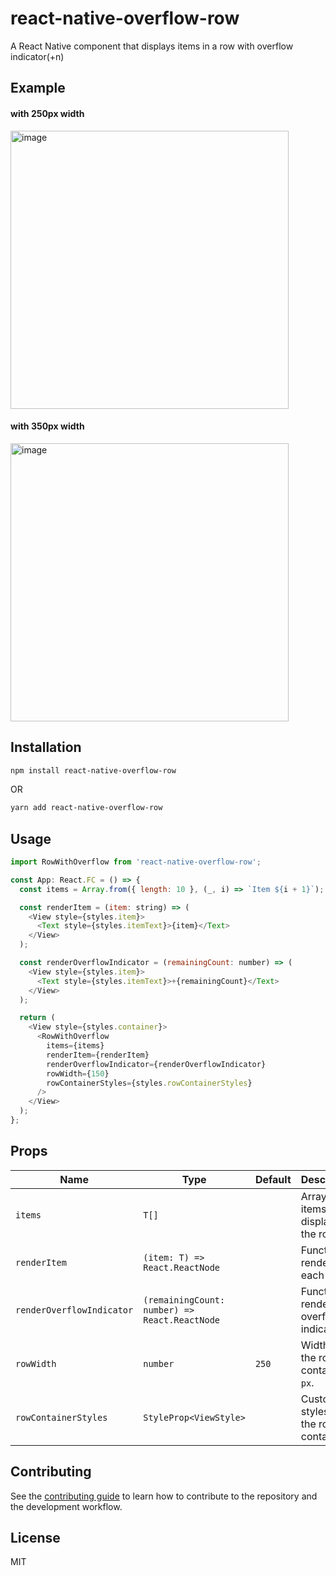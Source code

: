 # react-native-overflow-row

A React Native component that displays items in a row with overflow indicator(+n)

## Example

#### with 250px width

<img width="445" alt="image" src="https://github.com/user-attachments/assets/97799121-4f9c-4f5b-9451-c3604a0573271">

#### with 350px width

<img width="445" alt="image" src="https://github.com/user-attachments/assets/0fc3dd01-e9ad-4757-b0a6-7078f51a64cb">

## Installation

```sh
npm install react-native-overflow-row
```

OR

```sh
yarn add react-native-overflow-row
```

## Usage

```js
import RowWithOverflow from 'react-native-overflow-row';

const App: React.FC = () => {
  const items = Array.from({ length: 10 }, (_, i) => `Item ${i + 1}`);

  const renderItem = (item: string) => (
    <View style={styles.item}>
      <Text style={styles.itemText}>{item}</Text>
    </View>
  );

  const renderOverflowIndicator = (remainingCount: number) => (
    <View style={styles.item}>
      <Text style={styles.itemText}>+{remainingCount}</Text>
    </View>
  );

  return (
    <View style={styles.container}>
      <RowWithOverflow
        items={items}
        renderItem={renderItem}
        renderOverflowIndicator={renderOverflowIndicator}
        rowWidth={150}
        rowContainerStyles={styles.rowContainerStyles}
      />
    </View>
  );
};
```

## Props

| Name                      | Type                                          | Default | Description                                |
| ------------------------- | --------------------------------------------- | ------- | ------------------------------------------ |
| `items`                   | `T[]`                                         |         | Array of items to be displayed in the row. |
| `renderItem`              | `(item: T) => React.ReactNode`                |         | Function to render each item.              |
| `renderOverflowIndicator` | `(remainingCount: number) => React.ReactNode` |         | Function to render the overflow indicator. |
| `rowWidth`                | `number`                                      | `250`   | Width of the row container in `px`.        |
| `rowContainerStyles`      | `StyleProp<ViewStyle>`                        |         | Custom styles for the row container.       |

## Contributing

See the [contributing guide](CONTRIBUTING.md) to learn how to contribute to the repository and the development workflow.

## License

MIT
